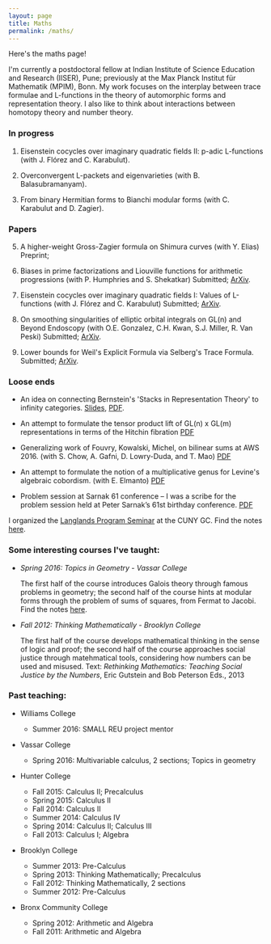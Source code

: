 ```yaml
---
layout: page
title: Maths
permalink: /maths/
---
```


Here's the maths page!
  
<p>I'm currently a postdoctoral fellow at Indian Institute of Science Education and Research (IISER), Pune; previously at the Max Planck Institut für Mathematik (MPIM), Bonn. My work focuses on the interplay between trace formulae and L-functions in the theory of automorphic forms and representation theory. I also like to think about interactions between homotopy theory and number theory.</p>

### In progress

1. Eisenstein cocycles over imaginary quadratic fields II: p-adic L-functions (with J. Flórez and C. Karabulut).

2. Overconvergent L-packets and eigenvarieties (with B. Balasubramanyam).

3. From binary Hermitian forms to Bianchi modular forms (with C. Karabulut and D. Zagier).

### Papers 

5. A higher-weight Gross-Zagier formula on Shimura curves (with Y. Elias) Preprint; 

4. Biases in prime factorizations and Liouville functions for arithmetic progressions (with P. Humphries and S. Shekatkar) Submitted;  <a href="https://arxiv.org/abs/1704.07979">ArXiv</a>.

3. Eisenstein cocycles over imaginary quadratic fields I: Values of L-functions (with J. Flórez and C. Karabulut) Submitted;  <a href="https://arxiv.org/abs/1611.08565">ArXiv</a>.

2. On smoothing singularities of elliptic orbital integrals on GL(n) and Beyond Endoscopy (with O.E. Gonzalez, C.H. Kwan, S.J. Miller, R. Van Peski) Submitted; <a href="https://arxiv.org/abs/1608.05938">ArXiv</a>.

1. Lower bounds for Weil's Explicit Formula via Selberg's Trace Formula. Submitted; <a href="https://arxiv.org/abs/1608.02296">ArXiv</a>.

### Loose ends

- An idea on connecting Bernstein's 'Stacks in Representation Theory' to infinity categories. [Slides](BeamerNUS.pdf), [PDF](AHT.pdf). 

- An attempt to formulate the tensor product lift of GL(n) x GL(m) representations in terms of the Hitchin fibration <a href="Tensor products.pdf">PDF</a>

- Generalizing work of Fouvry, Kowalski, Michel, on bilinear sums at AWS 2016. (with S. Chow, A. Gafni, D. Lowry-Duda, and T. Mao) <a href="BilinearSamv1.pdf">PDF</a>

- An attempt to formulate the notion of a multiplicative genus for Levine's algebraic cobordism. (with E. Elmanto) <a href="A1Genus.pdf">PDF</a>

- Problem session at Sarnak 61 conference – I was a scribe for the problem session held at Peter Sarnak’s 61st birthday conference. <a href="SarnakSession.pdf">PDF</a>


I organized the <a href="langlands">Langlands Program Seminar</a> at the CUNY GC. Find the notes <a href="Langlands learning notes.pdf">here</a>.

### Some interesting courses I've taught:


- <i>Spring 2016: Topics in Geometry - Vassar College</i>

  The first half of the course introduces Galois theory through famous problems in geometry; the second half of the course hints at modular forms through the problem of sums of squares, from Fermat to Jacobi.  Find the notes <a href="231Notes.pdf">here</a>.


- <i>Fall 2012: Thinking Mathematically - Brooklyn College</i>

  The first half of the course develops mathematical thinking in the sense of logic and proof; the second half of the course approaches social justice through matehmatical tools, considering how numbers can be used and misused. Text: <em>Rethinking Mathematics: Teaching Social Justice by the Numbers</em>, Eric Gutstein and Bob Peterson Eds., 2013


### Past teaching:

- Williams College
	- Summer 2016: SMALL REU project mentor

- Vassar College
	- Spring 2016: Multivariable calculus, 2 sections; Topics in geometry

- Hunter College
	- Fall 2015: Calculus II; Precalculus
	- Spring 2015: Calculus II
	- Fall 2014: Calculus II
	- Summer 2014: Calculus IV
	- Spring 2014: Calculus II; Calculus III
	- Fall 2013: Calculus I; Algebra

- Brooklyn College
  	- Summer 2013: Pre-Calculus
	- Spring 2013: Thinking Mathematically; Precalculus
	- Fall 2012: Thinking Mathematically, 2 sections
	- Summer 2012: Pre-Calculus
- Bronx Community College
	- Spring 2012: Arithmetic and Algebra
	- Fall 2011: Arithmetic and Algebra
